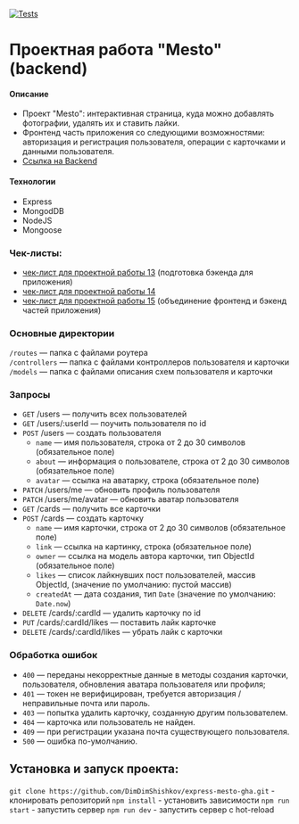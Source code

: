 [![Tests](https://github.com/DimDimShishkov/express-mesto-gha/actions/workflows/tests-14-sprint.yml/badge.svg)](https://github.com/DimDimShishkov/express-mesto-gha/actions/workflows/tests-14-sprint.yml)

# Проектная работа "Mesto" (backend)

#### Описание

- Проект "Mesto": интерактивная страница, куда можно добавлять фотографии, удалять их и ставить лайки.
- Фронтенд часть приложения со следующими возможностями: авторизация и регистрация пользователя, операции с карточками и данными пользователя.
- [Ссылка на Backend](https://api.mesto-shishkov.nomoredomains.icu)

#### Технологии

- Express
- MongodDB
- NodeJS
- Mongoose

### Чек-листы:

- [чек-лист для проектной работы 13](https://code.s3.yandex.net/web-developer/checklists-pdf/new-program/checklist_13.pdf) (подготовка бэкенда для приложения)
- [чек-лист для проектной работы 14](https://code.s3.yandex.net/web-developer/checklists-pdf/new-program/checklist_14.pdf)
- [чек-лист для проектной работы 15](https://code.s3.yandex.net/web-developer/checklists-pdf/new-program/checklist_15.pdf) (объединение фронтенд и бэкенд частей приложения)

### Основные директории

`/routes` — папка с файлами роутера  
`/controllers` — папка с файлами контроллеров пользователя и карточки  
`/models` — папка с файлами описания схем пользователя и карточки

### Запросы

- `GET` /users — получить всех пользователей
- `GET` /users/:userId — поучить пользователя по id
- `POST` /users — создать пользователя
  - `name` — имя пользователя, строка от 2 до 30 символов (обязательное поле)
  - `about` — информация о пользователе, строка от 2 до 30 символов (обязательное поле)
  - `avatar` — ссылка на аватарку, строка (обязательное поле)
- `PATCH` /users/me — обновить профиль пользователя
- `PATCH` /users/me/avatar — обновить аватар пользователя
- `GET` /cards — получить все карточки
- `POST` /cards — создать карточку
  - `name` — имя карточки, строка от 2 до 30 символов (обязательное поле)
  - `link` — ссылка на картинку, строка (обязательное поле)
  - `owner` — ссылка на модель автора карточки, тип ObjectId (обязательное поле)
  - `likes` — список лайкнувших пост пользователей, массив ObjectId, (значение по умолчанию: пустой массив)
  - `createdAt` — дата создания, тип `Date` (значение по умолчанию: `Date.now`)
- `DELETE` /cards/:cardId — удалить карточку по id
- `PUT` /cards/:cardId/likes — поставить лайк карточке
- `DELETE` /cards/:cardId/likes — убрать лайк с карточки

### Обработка ошибок

- `400` — переданы некорректные данные в методы создания карточки, пользователя, обновления аватара пользователя или профиля;
- `401` — токен не верифицирован, требуется авторизация / неправильные почта или пароль.
- `403` — попытка удалить карточку, созданную другим пользователем.
- `404` — карточка или пользователь не найден.
- `409` — при регистрации указана почта существующего пользователя.
- `500` — ошибка по-умолчанию.

## Установка и запуск проекта:

`git clone https://github.com/DimDimShishkov/express-mesto-gha.git` - клонировать репозиторий
`npm install` - установить зависимости
`npm run start` - запустить сервер
`npm run dev` - запустить сервер с hot-reload
